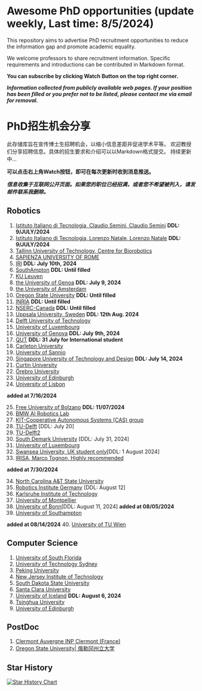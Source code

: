 # Awesome PhD opportunities (update weekly, Last time: 8/5/2024)

This repository aims to advertise PhD recruitment opportunities to reduce the information gap and promote academic equality.

We welcome professors to share recruitment information. Specific requirements and introductions can be contributed in Markdown format. 

**You can subscribe by clicking Watch Button on the top right corner.**

***Information collected from publicly available web pages. If your position has been filled or you prefer not to be listed, please contact me via email for removal.***



# PhD招生机会分享

此存储库旨在宣传博士生招聘机会，以缩小信息差距并促进学术平等。
欢迎教授们分享招聘信息。具体的招生要求和介绍可以以Markdown格式提交。
持续更新中...

 **可以点击右上角Watch按钮，即可在每次更新时收到消息推送。**

***信息收集于互联网公开页面。如果您的职位已经招满，或者您不希望被列入，请发邮件联系我删除。***



## Robotics

1. [Istituto Italiano di Tecnologia, Claudio Semini, Claudio Semini](./Robotics/IIT-1.md) **DDL: 9/JULY/2024** 
2. [Istituto Italiano di Tecnologia, Lorenzo Natale, Lorenzo Natale](./Robotics/IIT-2.md) **DDL: 9/JULY/2024**
3. [Tallinn University of Technology, Centre for Biorobotics](./Robotics/Tallinn%20University%20of%20Technology.md)    
4. [SAPIENZA UNIVERSITY OF ROME](./Robotics/SAPIENZA%20UNIVERSITY%20OF%20ROME.md)
5. [IRI](./Robotics/IRI.md)    **DDL: July 10th, 2024**
6. [SouthAmpton](./Robotics/SouthAmpton.md)    **DDL: Until filled**
7. [KU Leuven](./Robotics/Leuven.md)    
8. [the University of Genoa](./Robotics/the%20University%20of%20Genoa.md)    **DDL: July 9, 2024**
9. [the University of Amsterdam](./Robotics/Vrije_Universiteit_Amsterdam_Combined.md)  
10. [Oregon State University](./Robotics/Oregon%20State%20University.md)    **DDL: Until filled**
11. [INRIA](./Robotics/INRIA.md)    **DDL: Until filled**
12. [NSERC-Canada](./Robotics/NSERC.md)    **DDL: Until filled**
13. [Uppsala University, Sweden](./Robotics/UppsalaUniversity_PhD.md)  **DDL: 12th Aug. 2024**
14. [Delft University of Technology](./Robotics/Delft-tech.md) 
15. [University of Luxembourg](./Robotics/SnT_PhD_Position_Announcement.md) 
16. [University of Genova](./Robotics/DRIM_PhD_Position_Announcement.md) **DDL: July 9th, 2024**
17. [QUT](./Robotics/QUT.md) **DDL: 31 July for International student**
18. [Carleton University](./Robotics/Carleton%20University.md) 
19. [University of Sannio](./Robotics/University%20of%20Sannio.md) 
20. [Singapore University of Technology and Design](./Robotics/Singapore%20University%20of%20Technology.md)   **DDL: July 14, 2024** 
21. [Curtin University](./Robotics/Curtin%20University.md) 
22. [Örebro University](./Robotics/orebro%20University.md)
23. [University of Edinburgh](./Robotics/University%20of%20Edinburgh.md)
24. [University of Lisbon](./Robotics/University%20of%20Lisbon.md)


**added at 7/16/2024**

25. [Free University of Bolzano](./Robotics/Free%20University%20of%20Bolzano.md) **DDL: 11/07/2024**
26. [BMW AI Robotics Lab](./Robotics/BMW%20AI%20Robotics%20Lab.md)
27. [KIT-Cooperative Autonomous Systems (CAS) group](./Robotics/%20Karlsruhe%20Intitute%20of%20Technology-CAS.md)
28. [TU-Delft](./Robotics/TU-Delft.md) [DDL: July 20]
29. [TU-Delft2](./Robotics/TU%20Delft2.md)
30. [South Demark University](./Robotics/South%20Demark%20University.md) [DDL: July 31, 2024]
31. [University of Luxembourg](./Robotics/University%20of%20Luxembourg.md)
32. [Swansea University, UK student only](./Robotics/Swansea.md)[DDL: 1 August 2024]
33. [IRISA, Marco Tognon, Highly recommended](./Robotics/INRIA2.md)

**added at 7/30/2024**

34. [North Carolina A&T State University](./Robotics/North%20Carolina%20A&T%20State%20University.md)
35. [Robotics Institute Germany](./Robotics/Robotics%20Institute%20Germany.md) [DDL: August 12]
36. [Karlsruhe Institute of Technology](./Robotics/%20Karlsruhe%20Intitute%20of%20Technology-CAS.md)
37. [University of Montpellier](./Robotics/University%20of%20Montpellier.md)
38. [University of Bonn](./Robotics/University%20of%20Bonn.md)[DDL: August 11, 2024]
**added at 08/05/2024**
39. [University of Southampton](./Robotics/SouthAmpton.md)

**added at 08/14/2024**
40. [University of TU Wien](./Robotics/TU%20Wien.md)


## Computer Science
1. [University of South Florida](./Computer%20Science/USF.md)
2. [University of Technology Sydney](./Computer%20Science/UTS.md)
3. [Peking University](./Computer%20Science/PKU.md)
4. [New Jersey Institute of Technology](./Computer%20Science/NJIT.md)
5. [South Dakota State University](./Computer%20Science/South%20Dakota%20State%20University.md)
6. [Santa Clara University](./Computer%20Science/Santa%20Clara%20University.md)
7. [University of Iceland](./Computer%20Science/University%20of%20Iceland.md) **DDL: August 6, 2024**
8. [Tsinghua University](./Computer%20Science/Tsinghua.md)
9. [University of Edinburgh](./Robotics/University%20of%20Edinburgh.md)



## PostDoc
1. [Clermont Auvergne INP Clermont (France)](./PostDoc-Robotics/Clermont_Auvergne_INP.md)
2. [Oregon State University| 俄勒冈州立大学](./PostDoc-Robotics/OregonStateUniversity_Postdoc.md)


## Star History

[![Star History Chart](https://api.star-history.com/svg?repos=jfan1997/Awesome_PhD_Opportunities&type=Date)](https://star-history.com/#jfan1997/Awesome_PhD_Opportunities&Date)
